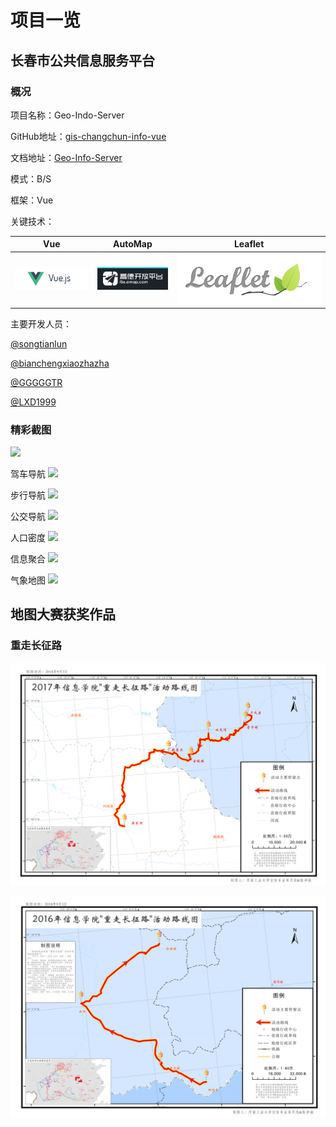# 项目一览

## 长春市公共信息服务平台

### 概况
项目名称：Geo-Indo-Server

GitHub地址：[gis-changchun-info-vue](https://github.com/haut-gis-org/gis-changchun-info-vue)

文档地址：[Geo-Info-Server](https://haut-gis-org.github.io/gis-changchun-info-vue/)

模式：B/S

框架：Vue

关键技术：

Vue | AutoMap  |  Leaflet
:---: | :----:  | :--:
![](https://raw.githubusercontent.com/songtianlun/Image-Hosting/image/20190415202843.png) |![](https://raw.githubusercontent.com/songtianlun/Image-Hosting/image/20190415202728.png)| ![](https://raw.githubusercontent.com/songtianlun/Image-Hosting/image/20190415202637.png)

主要开发人员：

[@songtianlun](https://github.com/songtianlun)

[@bianchengxiaozhazha](https://github.com/bianchengxiaozhazha)

[@GGGGGTR](https://github.com/GGGGGTR)

[@LXD1999](https://github.com/LXD1999)


### 精彩截图

![](http://photo-frytea.test.upcdn.net/20190318063949.png)

驾车导航
![](http://photo-frytea.test.upcdn.net/20190318064802.png)

步行导航
![](http://photo-frytea.test.upcdn.net/20190318065148.png)

公交导航
![](http://photo-frytea.test.upcdn.net/20190318065345.png)

人口密度
![](http://photo-frytea.test.upcdn.net/20190318065513.png)

信息聚合
![](http://photo-frytea.test.upcdn.net/20190318070327.png)

气象地图
![](http://photo-frytea.test.upcdn.net/20190318070343.png)


## 地图大赛获奖作品

### 重走长征路

![](https://raw.githubusercontent.com/songtianlun/Image-Hosting/image/2017%E4%BF%A1%E6%81%AF%E5%AD%A6%E9%99%A2%E9%87%8D%E8%B5%B0%E9%95%BF%E5%BE%81%E8%B7%AF%E8%B7%AF%E7%BA%BF-2.0.jpg)

![](https://raw.githubusercontent.com/songtianlun/Image-Hosting/image/2016%E4%BF%A1%E6%81%AF%E5%AD%A6%E9%99%A2%E4%BA%94%E5%B9%B4%E9%87%8D%E8%B5%B0%E9%95%BF%E5%BE%81%E8%B7%AF%E8%B7%AF%E7%BA%BF.jpg)

